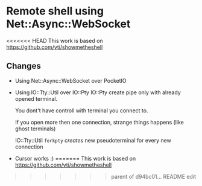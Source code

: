 # Remote shell using Net::Async::WebSocket

<<<<<<< HEAD
This work is based on https://github.com/vti/showmetheshell

## Changes

- Using Net::Async::WebSocket over PocketIO
- Using IO::Tty::Util over IO::Pty
	IO::Pty create pipe only with already opened terminal.
	
	You dont't have controll with terminal you connect to.
	
	If you open more then one connection, strange things happens 
	(like ghost terminals)
	
	IO::Tty::Util `forkpty` *creates* new pseudoterminal for every new 
	connection
	
- Cursor works :)
=======
This work is based on https://github.com/vti/showmetheshell
>>>>>>> parent of d94bc01... README edit
